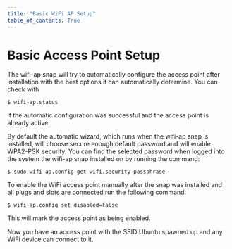 ```yaml
---
title: "Basic WiFi AP Setup"
table_of_contents: True
---
```


# Basic Access Point Setup

The wifi-ap snap will try to automatically configure the access point after installation with the best options it can automatically determine. You can check with

```
$ wifi-ap.status
```

if the automatic configuration was successful and the access point is already active.

By default the automatic wizard, which runs when the wifi-ap snap is installed,
will choose secure enough default password and will enable WPA2-PSK security.
You can find the selected password when logged into
the system the wifi-ap snap installed on by running the command:
```
$ sudo wifi-ap.config get wifi.security-passphrase
```

To enable the WiFi access point manually after the snap was installed and all plugs and slots are connected run the following command:

```
$ wifi-ap.config set disabled=false
```

This will mark the access point as being enabled.

Now you have an access point with the SSID Ubuntu spawned up and any WiFi device can connect to it.
